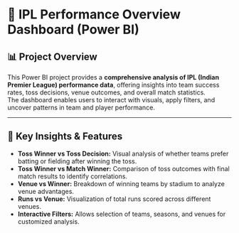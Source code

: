 # 🏏 IPL Performance Overview Dashboard (Power BI)


## 📊 Project Overview
This Power BI project provides a **comprehensive analysis of IPL (Indian Premier League) performance data**, offering insights into team success rates, toss decisions, venue outcomes, and overall match statistics.  
The dashboard enables users to interact with visuals, apply filters, and uncover patterns in team and player performance.

---

## 🎯 Key Insights & Features
- **Toss Winner vs Toss Decision:** Visual analysis of whether teams prefer batting or fielding after winning the toss.  
- **Toss Winner vs Match Winner:** Comparison of toss outcomes with final match results to identify correlations.  
- **Venue vs Winner:** Breakdown of winning teams by stadium to analyze venue advantages.  
- **Runs vs Venue:** Visualization of total runs scored across different venues.  
- **Interactive Filters:** Allows selection of teams, seasons, and venues for customized analysis.
